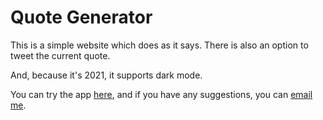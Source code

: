 
# Quote Generator

This is a simple website which does as it says. There is also an option to tweet the current quote.

And, because it's 2021, it supports dark mode.

You can try the app <a href="https://patel-priyank.github.io/quote-generator/" target="_blank">here</a>, and if you have any suggestions, you can [email me](mailto:patel23priyank@gmail.com).
